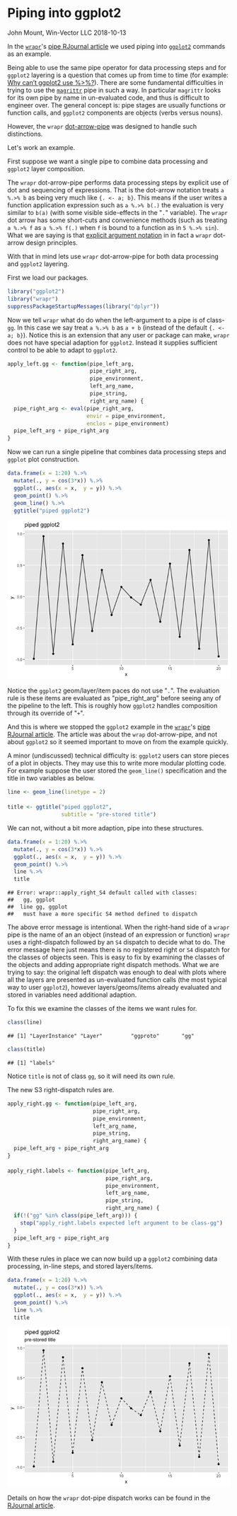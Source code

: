 Piping into ggplot2
================
John Mount, Win-Vector LLC
2018-10-13

In the [`wrapr`](https://winvector.github.io/wrapr/)'s [pipe RJournal article](https://journal.r-project.org/archive/2018/RJ-2018-042/index.html) we used piping into [`ggplot2`](https://CRAN.R-project.org/package=ggplot2) commands as an example.

Being able to use the same pipe operator for data processing steps and for `ggplot2` layering is a question that comes up from time to time (for example: [Why can’t ggplot2 use %&gt;%?](https://community.rstudio.com/t/why-cant-ggplot2-use/4372)). There are some fundamental difficulties in trying to use the [`magrittr`](https://CRAN.R-project.org/package=magrittr) pipe in such a way. In particular `magrittr` looks for its own pipe by name in un-evaluated code, and thus is difficult to engineer over. The general concept is: pipe stages are usually functions or function calls, and `ggplot2` components are objects (verbs versus nouns).

However, the `wrapr` [dot-arrow-pipe](https://winvector.github.io/wrapr/reference/dot_arrow.html) was designed to handle such distinctions.

Let's work an example.

First suppose we want a single pipe to combine data processing and `ggplot2` layer composition.

The `wrapr` dot-arrow-pipe performs data processing steps by explicit use of dot and sequencing of expressions. That is the dot-arrow notation treats `a %.>% b` as being very much like `{. <- a; b}`. This means if the user writes a function application expression such as `a %.>% b(.)` the evaluation is very similar to `b(a)` (with some visible side-effects in the "`.`" variable). The `wrapr` dot arrow has some short-cuts and convenience methods (such as treating `a %.>% f` as `a %.>% f(.)` when `f` is bound to a function as in `5 %.>% sin`). What we are saying is that [explicit argument notation](http://www.win-vector.com/blog/2018/03/r-tip-make-arguments-explicit-in-magrittr-dplyr-pipelines/) in in fact a `wrapr` dot-arrow design principles.

With that in mind lets use `wrapr` dot-arrow-pipe for both data processing and `ggplot2` layering.

First we load our packages.

``` r
library("ggplot2")
library("wrapr")
suppressPackageStartupMessages(library("dplyr"))
```

Now we tell `wrapr` what do do when the left-argument to a pipe is of class-`gg`. In this case we say treat `a %.>% b` as `a + b` (instead of the default `{. <- a; b}`). Notice this is an extension that any user or package can make, `wrapr` does not have special adaption for `ggplot2`. Instead it supplies sufficient control to be able to adapt to `ggplot2`.

``` r
apply_left.gg <- function(pipe_left_arg,
                          pipe_right_arg,
                          pipe_environment,
                          left_arg_name,
                          pipe_string,
                          right_arg_name) {
  pipe_right_arg <- eval(pipe_right_arg,
                         envir = pipe_environment,
                         enclos = pipe_environment)
  pipe_left_arg + pipe_right_arg 
}
```

Now we can run a single pipeline that combines data processing steps and `ggplot` plot construction.

``` r
data.frame(x = 1:20) %.>%
  mutate(., y = cos(3*x)) %.>%
  ggplot(., aes(x = x,  y = y)) %.>%
  geom_point() %.>%
  geom_line() %.>%
  ggtitle("piped ggplot2")
```

![](ggplot2_piped_files/figure-markdown_github/unnamed-chunk-3-1.png)

Notice the `ggplot2` geom/layer/item paces do not use "`.`". The evaluation rule is these items are evaluated as "pipe\_right\_arg" before seeing any of the pipeline to the left. This is roughly how `ggplot2` handles composition through its override of "`+`".

And this is where we stopped the `ggplot2` example in the [`wrapr`](https://winvector.github.io/wrapr/)'s [pipe RJournal article](https://journal.r-project.org/archive/2018/RJ-2018-042/index.html). The article was about the `wrap` dot-arrow-pipe, and not about `ggplot2` so it seemed important to move on from the example quickly.

A minor (undiscussed) technical difficulty is: `ggplot2` users can store pieces of a plot in objects. They may use this to write more modular plotting code. For example suppose the user stored the `geom_line()` specification and the title in two variables as below.

``` r
line <- geom_line(linetype = 2)

title <- ggtitle("piped ggplot2",
                 subtitle = "pre-stored title")
```

We can not, without a bit more adaption, pipe into these structures.

``` r
data.frame(x = 1:20) %.>%
  mutate(., y = cos(3*x)) %.>%
  ggplot(., aes(x = x,  y = y)) %.>%
  geom_point() %.>%
  line %.>%
  title
```

    ## Error: wrapr::apply_right_S4 default called with classes:
    ##   gg, ggplot 
    ##  line gg, ggplot 
    ##   must have a more specific S4 method defined to dispatch

The above error message is intentional. When the right-hand side of a `wrapr` pipe is the name of an an object (instead of an expression or function) `wrapr` uses a right-dispatch followed by an `S4` dispatch to decide what to do. The error message here just means there is no registered right or `S4` dispatch for the classes of objects seen. This is easy to fix by examining the classes of the objects and adding appropriate right dispatch methods. What we are trying to say: the original left dispatch was enough to deal with plots where all the layers are presented as un-evaluated function calls (the most typical way to user `ggplot2`), however layers/geoms/items already evaluated and stored in variables need additional adaption.

To fix this we examine the classes of the items we want rules for.

``` r
class(line)
```

    ## [1] "LayerInstance" "Layer"         "ggproto"       "gg"

``` r
class(title)
```

    ## [1] "labels"

Notice `title` is not of class `gg`, so it will need its own rule.

The new S3 right-dispatch rules are.

``` r
apply_right.gg <- function(pipe_left_arg,
                           pipe_right_arg,
                           pipe_environment,
                           left_arg_name,
                           pipe_string,
                           right_arg_name) {
  pipe_left_arg + pipe_right_arg 
}

apply_right.labels <- function(pipe_left_arg,
                               pipe_right_arg,
                               pipe_environment,
                               left_arg_name,
                               pipe_string,
                               right_arg_name) {
  if(!("gg" %in% class(pipe_left_arg))) {
    stop("apply_right.labels expected left argument to be class-gg")
  }
  pipe_left_arg + pipe_right_arg 
}
```

With these rules in place we can now build up a `ggplot2` combining data processing, in-line steps, and stored layers/items.

``` r
data.frame(x = 1:20) %.>%
  mutate(., y = cos(3*x)) %.>%
  ggplot(., aes(x = x,  y = y)) %.>%
  geom_point() %.>%
  line %.>%
  title
```

![](ggplot2_piped_files/figure-markdown_github/unnamed-chunk-8-1.png)

Details on how the `wrapr` dot-pipe dispatch works can be found in the [RJournal article](https://journal.r-project.org/archive/2018/RJ-2018-042/index.html).

